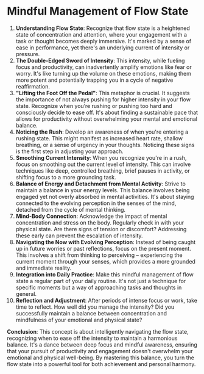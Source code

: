 # Mindful Management of Flow State

1. **Understanding Flow State**: Recognize that flow state is a heightened state of concentration and attention, where your engagement with a task or thought becomes deeply immersive. It's marked by a sense of ease in performance, yet there's an underlying current of intensity or pressure.
2. **The Double-Edged Sword of Intensity**: This intensity, while fueling focus and productivity, can inadvertently amplify emotions like fear or worry. It's like turning up the volume on these emotions, making them more potent and potentially trapping you in a cycle of negative reaffirmation.
3. **"Lifting the Foot Off the Pedal"**: This metaphor is crucial. It suggests the importance of not always pushing for higher intensity in your flow state. Recognize when you’re rushing or pushing too hard and consciously decide to ease off. It's about finding a sustainable pace that allows for productivity without overwhelming your mental and emotional balance.
4. **Noticing the Rush**: Develop an awareness of when you're entering a rushing state. This might manifest as increased heart rate, shallow breathing, or a sense of urgency in your thoughts. Noticing these signs is the first step in adjusting your approach.
5. **Smoothing Current Intensity**: When you recognize you're in a rush, focus on smoothing out the current level of intensity. This can involve techniques like deep, controlled breathing, brief pauses in activity, or shifting focus to a more grounding task.
6. **Balance of Energy and Detachment from Mental Activity**: Strive to maintain a balance in your energy levels. This balance involves being engaged yet not overly absorbed in mental activities. It's about staying connected to the evolving perception in the senses of the mind, detached from the cycle of mental thinking.
7. **Mind-Body Connection**: Acknowledge the impact of mental concentration and stress on the body. Regularly check in with your physical state. Are there signs of tension or discomfort? Addressing these early can prevent the escalation of intensity.
8. **Navigating the Now with Evolving Perception**: Instead of being caught up in future worries or past reflections, focus on the present moment. This involves a shift from thinking to perceiving – experiencing the current moment through your senses, which provides a more grounded and immediate reality.
9. **Integration into Daily Practice**: Make this mindful management of flow state a regular part of your daily routine. It's not just a technique for specific moments but a way of approaching tasks and thoughts in general.
10. **Reflection and Adjustment**: After periods of intense focus or work, take time to reflect. How well did you manage the intensity? Did you successfully maintain a balance between concentration and mindfulness of your emotional and physical state?

**Conclusion**: This concept is about intelligently navigating the flow state, recognizing when to ease off the intensity to maintain a harmonious balance. It's a dance between deep focus and mindful awareness, ensuring that your pursuit of productivity and engagement doesn't overwhelm your emotional and physical well-being. By mastering this balance, you turn the flow state into a powerful tool for both achievement and personal harmony.